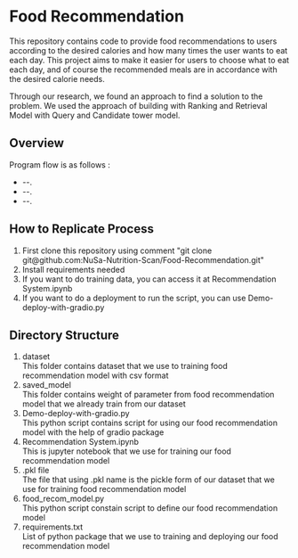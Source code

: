 <h1>Food Recommendation</h1>
<p>
This repository contains code to provide food recommendations to users according to the desired calories and how many times the user wants to eat each day. This project aims to make it easier for users to choose what to eat each day, and of course the recommended meals are in accordance with the desired calorie needs.

Through our research, we found an approach to find a solution to the problem. We used the approach of building with Ranking and Retrieval Model with Query and Candidate tower model.
</p>

<h2>Overview</h2>

<p>Program flow is as follows :</p>
<ul>
  <li>--.</li>
  <li>--.</li>
  <li>--.</li>
</ul>

<h2>How to Replicate Process</h2>
<ol>
  <li>First clone this repository using comment "git clone git@github.com:NuSa-Nutrition-Scan/Food-Recommendation.git"</li>
  <li>Install requirements needed</li>
  <li>If you want to do training data, you can access it at Recommendation System.ipynb</li>
  <li>If you want to do a deployment to run the script, you can use Demo-deploy-with-gradio.py</li>
</ol>

<h2>Directory Structure</h2>
<ol>
  <li>dataset</li>
  This folder contains dataset that we use to training food recommendation model with csv format
  <li>saved_model</li>
  This folder contains weight of parameter from food recommendation model that we already train from our dataset
  <li>Demo-deploy-with-gradio.py</li>
  This python script contains script for using our food recommendation model with the help of gradio package
  <li>Recommendation System.ipynb</li>
  This is jupyter notebook that we use for training our food recommendation model
  <li>.pkl file</li>
  The file that using .pkl name is the pickle form of our dataset that we use for training food recommendation model
  <li>food_recom_model.py</li>
  This python script constain script to define our food recommendation model
  <li>requirements.txt</li>
  List of python package that we use to training and deploying our food recommendation model
</ol>








